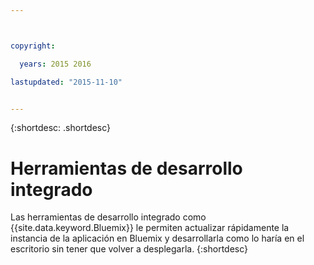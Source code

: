 ```yaml
---



copyright:

  years: 2015 2016

lastupdated: "2015-11-10"


---
```


{:shortdesc: .shortdesc}

# Herramientas de desarrollo integrado


Las herramientas de desarrollo integrado como {{site.data.keyword.Bluemix}} le permiten actualizar rápidamente la instancia de la aplicación en Bluemix y desarrollarla como lo haría en el escritorio sin tener que volver a desplegarla.
{:shortdesc}
